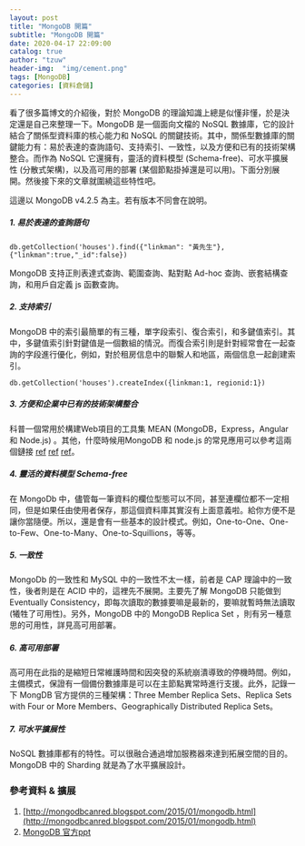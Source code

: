 ```yaml
---
layout: post
title: "MongoDB 開篇"
subtitle: "MongoDB 開篇"
date: 2020-04-17 22:09:00
catalog: true
author: "tzuw"
header-img:  "img/cement.png"
tags: [MongoDB] 
categories: [資料倉儲]
---
```


看了很多篇博文的介紹後，對於 MongoDB 的理論知識上總是似懂非懂，於是決定還是自己來整理一下。MongoDB 是一個面向文檔的 NoSQL 數據庫，它的設計結合了關係型資料庫的核心能力和 NoSQL 的關鍵技術。其中，關係型數據庫的關鍵能力有：易於表達的查詢語句、支持索引、一致性，以及方便和已有的技術架構整合。而作為 NoSQL 它還擁有，靈活的資料模型 (Schema-free)、可水平擴展性 (分散式架構)，以及高可用的部署 (某個節點掛掉還是可以用)。下面分別展開。然後接下來的文章就圍繞這些特性吧。

這邊以 MongoDB v4.2.5 為主。若有版本不同會在說明。



##### **1. 易於表達的查詢語句**

```mongodb
db.getCollection('houses').find({"linkman": "黃先生"}, {"linkman":true,"_id":false})
```

MongoDB 支持正則表達式查詢、範圍查詢、點對點 Ad-hoc 查詢、嵌套結構查詢，和用戶自定義 js 函數查詢。



##### **2. 支持索引**

MongoDB 中的索引最簡單的有三種，單字段索引、復合索引，和多鍵值索引。其中，多鍵值索引針對鍵值是一個數組的情況。而復合索引則是針對經常會在一起查詢的字段進行優化，例如，對於租房信息中的聯繫人和地區，兩個信息一起創建索引。

```mongodb
db.getCollection('houses').createIndex({linkman:1, regionid:1})
```



##### **3. 方便和企業中已有的技術架構整合**

科普一個常用於構建Web項目的工具集 MEAN (MongoDB，Express，Angular 和 Node.js) 。其他，什麼時候用MongoDB 和 node.js 的常見應用可以參考這兩個鏈接 [ref](https://cnodejs.org/topic/58d4b894b3e60b982d089b36) [ref](https://segmentfault.com/q/1010000016910793) [ref](https://www.jishuwen.com/d/2SN5/zh-tw)。



##### **4. 靈活的資料模型** Schema-free

在 MongoDb 中，儘管每一筆資料的欄位型態可以不同，甚至連欄位都不一定相同，但是如果任由使用者保存，那這個資料庫其實沒有上面意義啦。給你方便不是讓你當隨便。所以，還是會有一些基本的設計模式。例如，One-to-One、One-to-Few、One-to-Many、One-to-Squillions，等等。



##### **5. 一致性**

MongoDb 的一致性和 MySQL 中的一致性不太一樣，前者是 CAP 理論中的一致性，後者則是在 ACID 中的，這裡先不展開。主要先了解 MongoDB 只能做到 Eventually Consistency，即每次讀取的數據要嘛是最新的，要嘛就暫時無法讀取 (犧牲了可用性)。另外，MongoDB 中的 MongoDB Replica Set ，則有另一種意思的可用性，詳見高可用部署。



##### **6. 高可用部署**

高可用在此指的是縮短日常維護時間和因突發的系統崩潰導致的停機時間。例如，主備模式，保證有一個備份數據庫是可以在主節點異常時進行支援。此外，記錄一下 MongDB 官方提供的三種架構：Three Member Replica Sets、Replica Sets with Four or More Members、Geographically Distributed Replica Sets。



##### **7. 可水平擴展性**

NoSQL 數據庫都有的特性。可以很融合通過增加服務器來達到拓展空間的目的。MongoDB 中的 Sharding 就是為了水平擴展設計。



### 參考資料 & 擴展

1.  [http://mongodbcanred.blogspot.com/2015/01/mongodb.html](http://mongodbcanred.blogspot.com/2015/01/mongodb.html)
2.  [MongoDB 官方ppt](https://www.mongodb.com/presentations/webinar-schema-design-1)

